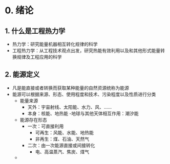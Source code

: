 # 0. 绪论
## 1. 什么是工程热力学
- 热力学：研究能量机器相互转化规律的科学
- 工程热力学：从工程技术观点出发，研究热能有效利用以及和其他形式能量转换规律及工程应用的科学
## 2. 能源定义
- 凡是能直接或者转换而获取某种能量的自然资源统称为能源
- 能源可以根据来源、形态、使用程度和技术、污染程度以及性质进行分类
	- 能量来源
		- 天外：宇宙射线、太阳能、水力、风、……
		- 本身：核能、地热能
		-地球与其他天体相互作用：潮汐能
	- 能源存在形态
		- 一次：可直接利用
			- 可再生：风能、水能、地热能
			- 非再生：煤、石油、天然气
		- 二次：由一次能源直接或间接转化
			- 电、高温蒸汽、焦炭、煤气
	-  
